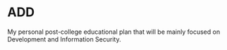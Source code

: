 # ADD

My personal post-college educational plan that will be mainly focused on Development and Information Security.



